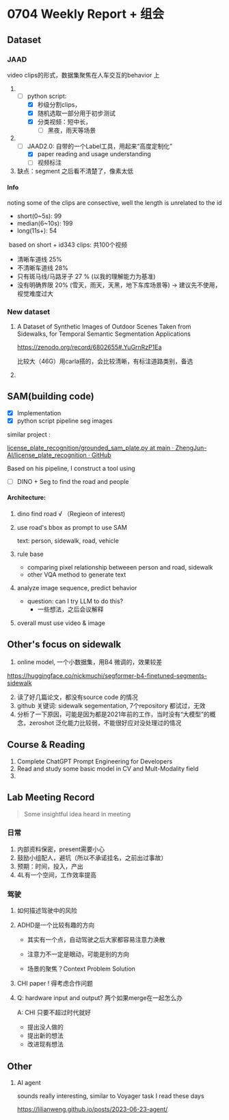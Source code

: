 # 0704 Weekly Report + 组会

## Dataset 

### JAAD

video clips的形式，数据集聚焦在人车交互的behavior 上

1. - [ ] python script: 
     - [x] 秒级分割clips，
     - [x] 随机选取一部分用于初步测试
     - [x] 分类视频：短中长，
       - [ ] 黑夜，雨天等场景
2. - [ ] JAAD2.0: 自带的一个Label工具，用起来“高度定制化”
     - [x] paper reading and usage understanding
     - [ ] 视频标注
3. 缺点：segment 之后看不清楚了，像素太低

#### Info

noting some of the clips are consective, well the length is unrelated to the id

- short(0~5s): 99 
- median(6~10s): 199
- long(11s+): 54

​	based on short + id343 clips: 共100个视频

  - 清晰车道线  	25%
  - 不清晰车道线  28%
  - 只有斑马线/马路牙子 27 % (以我的理解能力为基准) 
  - 没有明确界限 20% (雪天，雨天，天黑，地下车库场景等) -> 建议先不使用，视觉难度过大

### New dataset

1. A Dataset of Synthetic Images of Outdoor Scenes Taken from Sidewalks, for Temporal Semantic Segmentation Applications

   https://zenodo.org/record/6802655#.YuGrnRzP1Ea

   比较大（46G）用carla搭的，会比较清晰，有标注道路类别，备选

2. 

## SAM(building code)

- [x] Implementation
- [x] python script pipeline seg images

similar project :

[license_plate_recognition/grounded_sam_plate.py at main · ZhengJun-AI/license_plate_recognition · GitHub](https://github.com/ZhengJun-AI/license_plate_recognition/blob/main/grounded_sam_plate.py)

Based on his pipeline, I construct a tool using 

- [ ] DINO + Seg to find the road and people

#### Architecture:

1. dino find road √ （Regieon of interest)

2. use road's bbox as prompt to use SAM

   text: person, sidewalk, road, vehicle

3. rule base 

   - comparing pixel relationship betweeen person and road, sidewalk
   - other VQA method to generate text

4. analyze image sequence, predict behavior

   - question: can I try LLM to do this?
     - 一些想法，之后会议解释

5. overall must use video & image





## Other's focus on sidewalk

1. online model, 一个小数据集，用B4 微调的，效果较差

https://huggingface.co/nickmuchi/segformer-b4-finetuned-segments-sidewalk

2. 读了好几篇论文，都没有source code 的情况
3. github 关键词: sidewalk segementation, 7个repository 都试过，无效
4. 分析了一下原因，可能是因为都是2021年前的工作，当时没有“大模型”的概念，zeroshot 泛化能力比较弱，不能很好应对没处理过的情况

## Course & Reading

1. Complete ChatGPT Prompt Engineering for Developers
2. Read and study some basic model in CV and Mult-Modality field
3. 



## Lab Meeting Record

> Some insightful idea heard in meeting

### 日常

1. 内部资料保密，present需要小心
2. 鼓励小组配人，避坑（所以不承诺挂名，之前出过事故）
3. 预期：时间，投入，产出
4. 4L有一个空间，工作效率提高

### 驾驶

1. 如何描述驾驶中的风险

2. ADHD是一个比较有趣的方向

   - 其实有一个点，自动驾驶之后大家都容易注意力涣散

   - 注意力不一定是眼动，可能是别的方向
   - 场景的聚焦？Context Problem Solution

3. CHI paper ! 得考虑合作问题

4. Q: hardware input and output? 两个如果merge在一起怎么办

   A: CHI 只要不超过时代就好

   - 提出没人做的
   - 提出新的想法
   - 改进现有想法

   

   


## Other

1. AI agent

   sounds really interesting, similar to Voyager task I read these days

   https://lilianweng.github.io/posts/2023-06-23-agent/